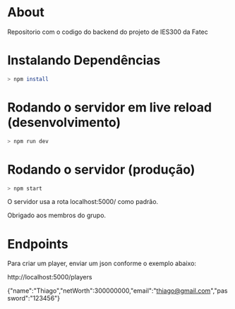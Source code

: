 # About

Repositorio com o codigo do backend do projeto de IES300 da Fatec

# Instalando Dependências
```sh
> npm install
```

# Rodando o servidor em live reload (desenvolvimento)

```sh
> npm run dev
```

# Rodando o servidor (produção)

```sh
> npm start
```

O servidor usa a rota localhost:5000/ como padrão.

Obrigado aos membros do grupo.

# Endpoints 

Para criar um player, enviar um json conforme o exemplo abaixo:

http://localhost:5000/players

{"name":"Thiago","netWorth":300000000,"email":"thiago@gmail.com","password":"123456"}